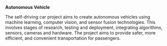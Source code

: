 **Autonomous Vehicle**

The self-driving car project aims to create autonomous vehicles using machine learning, computer vision, and sensor fusion technologies. This involves stages of research, testing and deployment, integrating algorithms, sensors, cameras and hardware. The project aims to provide safer, more efficient, and convenient transportation for passengers.
